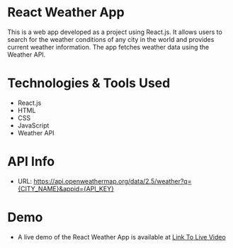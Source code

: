 # React Weather App
This is a web app developed as a  project  using React.js. It allows users to search for the weather conditions of any city in the world and provides current weather information. The app fetches weather data using the  Weather API.

# Technologies & Tools Used
- React.js
- HTML
- CSS
- JavaScript
- Weather API

# API Info
- URL: https://api.openweathermap.org/data/2.5/weather?q={CITY_NAME}&appid={API_KEY}

# Demo
- A live demo of the React Weather App is available at <a href="https://weather-app-git-main-ashish-kumar-guptas-projects-7b722686.vercel.app/">Link To Live Video </a>
